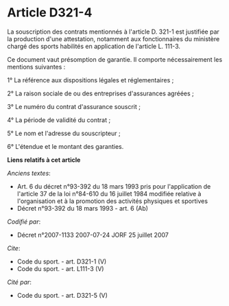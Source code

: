 # Article D321-4

La souscription des contrats mentionnés à l'article D. 321-1 est justifiée par la production d'une attestation, notamment aux
fonctionnaires du ministère chargé des sports habilités en application de l'article L. 111-3.

Ce document vaut présomption de garantie. Il comporte nécessairement les mentions suivantes :

1° La référence aux dispositions légales et réglementaires ;

2° La raison sociale de ou des entreprises d'assurances agréées ;

3° Le numéro du contrat d'assurance souscrit ;

4° La période de validité du contrat ;

5° Le nom et l'adresse du souscripteur ;

6° L'étendue et le montant des garanties.

**Liens relatifs à cet article**

_Anciens textes_:

  - Art. 6 du décret n°93-392 du 18 mars 1993 pris pour l'application de l'article 37 de la loi n°84-610 du 16 juillet 1984 modifiée relative à l'organisation et à la promotion des activités physiques et sportives
  - Décret n°93-392 du 18 mars 1993 - art. 6 (Ab)

_Codifié par_:

  - Décret n°2007-1133 2007-07-24 JORF 25 juillet 2007

_Cite_:

  - Code du sport. - art. D321-1 (V)
  - Code du sport. - art. L111-3 (V)

_Cité par_:

  - Code du sport. - art. D321-5 (V)
